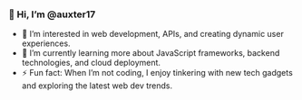 ### 👋 Hi, I’m @auxter17
- 👀 I’m interested in web development, APIs, and creating dynamic user experiences.
- 🌱 I’m currently learning more about JavaScript frameworks, backend technologies, and cloud deployment.
- ⚡ Fun fact: When I’m not coding, I enjoy tinkering with new tech gadgets and exploring the latest web dev trends.
